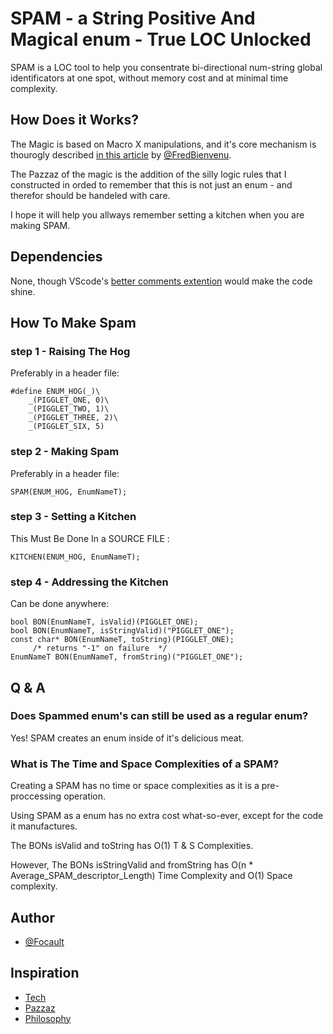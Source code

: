 # SPAM - a String Positive And Magical enum - True LOC Unlocked

SPAM is a LOC tool to help you consentrate bi-directional num-string global identificators at one spot, without memory cost and at minimal time complexity.

## How Does it Works?

The Magic is based on Macro X manipulations, and it's core mechanism is thourogly described [in this article](https://www.codeproject.com/Articles/1118009/A-Smart-Enum-library-in-C-using-X-macros) by [@FredBienvenu](https://www.codeproject.com/script/Membership/View.aspx?mid=10721142).

The Pazzaz of the magic is the addition of the silly logic rules that I constructed in orded to remember that this is not just an enum - and therefor should be handeled with care.

I hope it will help you allways remember setting a kitchen when you are making SPAM.

## Dependencies

None, though VScode's [better comments extention](https://marketplace.visualstudio.com/items?itemName=aaron-bond.better-comments) would make the code shine.

## How To Make Spam

### step 1 - Raising The Hog

Preferably in a header file:
```
#define ENUM_HOG(_)\
    _(PIGGLET_ONE, 0)\ 
    _(PIGGLET_TWO, 1)\ 
    _(PIGGLET_THREE, 2)\ 
    _(PIGGLET_SIX, 5)
```            
### step 2 - Making Spam

Preferably in a header file:
```
SPAM(ENUM_HOG, EnumNameT);
```            
### step 3 - Setting a Kitchen

This Must Be Done In a SOURCE FILE :
```
KITCHEN(ENUM_HOG, EnumNameT);
```            
### step 4 - Addressing the Kitchen

Can be done anywhere:
```
bool BON(EnumNameT, isValid)(PIGGLET_ONE);
bool BON(EnumNameT, isStringValid)("PIGGLET_ONE");
const char* BON(EnumNameT, toString)(PIGGLET_ONE);
     /* returns "-1" on failure  */
EnumNameT BON(EnumNameT, fromString)("PIGGLET_ONE");
```

## Q & A

### Does Spammed enum's can still be used as a regular enum?

Yes! SPAM creates an enum inside of it's delicious meat.

### What is The Time and Space Complexities of a SPAM?

 Creating a SPAM has no time or space complexities as it
 is a pre-proccessing operation.

 Using SPAM as a enum has no extra cost what-so-ever, 
 except for the code it manufactures.

 The BONs isValid and toString has O(1) T & S Complexities.

 However, The BONs isStringValid and fromString has 
 O(n * Average_SPAM_descriptor_Length) Time Complexity
 and O(1) Space complexity.

## Author

* [@Focault](https://github.com/Focault)

## Inspiration

* [Tech](https://www.codeproject.com/Articles/1118009/A-Smart-Enum-library-in-C-using-X-macros)
* [Pazzaz](https://www.dailymotion.com/video/x2hwqlw)
* [Philosophy](https://vimeo.com/745319831)